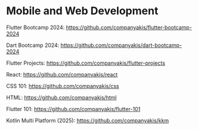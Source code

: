 # Mobile and Web Development

Flutter Bootcamp 2024:
https://github.com/companyakis/flutter-bootcamp-2024

Dart Bootcamp 2024:
https://github.com/companyakis/dart-bootcamp-2024

Flutter Projects:
https://github.com/companyakis/flutter-projects

React:
https://github.com/companyakis/react

CSS 101:
https://github.com/companyakis/css

HTML:
https://github.com/companyakis/html

Flutter 101:
https://github.com/companyakis/flutter-101

Kotlin Multi Platform (2025):
https://github.com/companyakis/kkm

